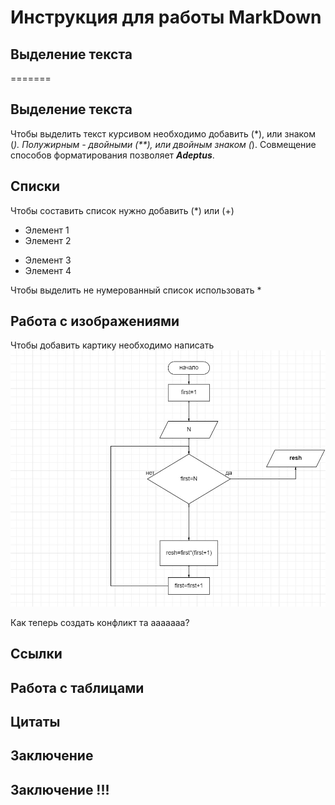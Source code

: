 # Инструкция для работы MarkDown

## Выделение текста

=======
## Выделение текста
Чтобы выделить текст курсивом необходимо добавить (*), или знаком (_). Полужирным - двойными (**), или двойным знаком (_). Совмещение способов форматирования позволяет _**Adeptus**_.

## Списки
Чтобы составить список нужно добавить (*) или (+)
* Элемент 1
* Элемент 2
+ Элемент 3 
+ Элемент 4

Чтобы выделить не нумерованный список использовать *

## Работа с изображениями
Чтобы добавить картику необходимо написать ![вот так вот](Factorial.jpg)

Как теперь создать конфликт та ааааааа?
## Ссылки

## Работа с таблицами

## Цитаты


## Заключение

## Заключение !!!

